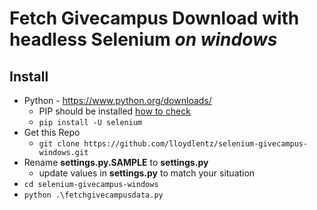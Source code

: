 # Fetch Givecampus Download with headless Selenium _on windows_

## Install

  - Python - https://www.python.org/downloads/
    - PIP should be installed [how to check](https://stackoverflow.com/questions/4750806/how-do-i-install-pip-on-windows)
    - `pip install -U selenium`
  - Get this Repo
    - `git clone https://github.com/lloydlentz/selenium-givecampus-windows.git`
  - Rename **settings.py.SAMPLE** to **settings.py**
    - update values in **settings.py** to match your situation
  - `cd selenium-givecampus-windows`
  - `python .\fetchgivecampusdata.py`


